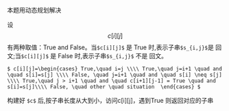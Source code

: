 本题用动态规划解决

设 $$c[i][j]$$ 有两种取值：True and False。当`$c[i][j]$` 是 True 时,表示子串`$s_{i,j}$`是 回文;当`$c[i][j]$` 是 False 时,表示子串`$s_{i,j}$` 不是 回文。

`$
c[i][j]=\begin{cases}
True,\quad i=j \\\\
True,\quad j=i+1 \quad and \quad s[i]=s[j] \\\\
False, \quad j=i+1 \quad and \quad s[i] \neq s[j] \\\\
True,\quad j > i+1 \quad and \quad c[i+1][j-1] = True \quad and s[i]=s[j]\\\\
False, \quad other \quad situation 
\end{cases}
$`

构建好 `$c$` 后,按子串长度从大到小，访问c[i][j]，遇到True 则返回对应的子串
